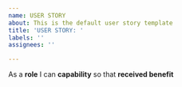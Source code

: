 ```yaml
---
name: USER STORY
about: This is the default user story template
title: 'USER STORY: '
labels: ''
assignees: ''

---
```


As a **role** I can **capability** so that **received benefit**
